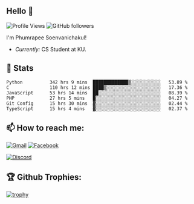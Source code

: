 
<h2>Hello 👋</h2> 

![Profile Views](https://komarev.com/ghpvc/?username=Homiez09&label=Profile%20views&color=0e75b6&style=flat)
![GitHub followers](https://img.shields.io/github/followers/HomieZ09.svg?style=social&label=Follow)


I'm Phumrapee Soenvanichakul!

- <i>Currently:</i> CS Student at KU.

<h2>👀 Stats</h2>

<!--START_SECTION:waka-->

```text
Python          342 hrs 9 mins  █████████████▒░░░░░░░░░░░   53.89 %
C               110 hrs 12 mins ████▒░░░░░░░░░░░░░░░░░░░░   17.36 %
JavaScript      53 hrs 14 mins  ██░░░░░░░░░░░░░░░░░░░░░░░   08.39 %
PHP             27 hrs 5 mins   █░░░░░░░░░░░░░░░░░░░░░░░░   04.27 %
Git Config      15 hrs 30 mins  ▓░░░░░░░░░░░░░░░░░░░░░░░░   02.44 %
TypeScript      15 hrs 4 mins   ▓░░░░░░░░░░░░░░░░░░░░░░░░   02.37 %
```

<!--END_SECTION:waka-->

<h2>📫 How to reach me:</h2>

<a href="mailto:phumrapeesoen1@gmail.com">![Gmail](https://img.shields.io/badge/Gmail-D14836?style=for-the-badge&logo=gmail&logoColor=white)</a> 
<a href="https://web.facebook.com/phumrapee.soenvanichakul.3/">![Facebook](https://img.shields.io/badge/Facebook-4267B2?style=for-the-badge&logo=facebook&logoColor=white)</a>

<a href="https://discord.gg/EWnAEUtFVm">![Discord](https://discord.c99.nl/widget/theme-1/297740667784921089.png)</a> 

<h2>🏆 Github Trophies:</h2>

[![trophy](https://github-profile-trophy.vercel.app/?username=Homiez09&theme=discord&row=1)](https://github.com/ryo-ma/github-profile-trophy)
